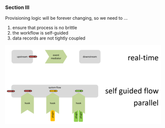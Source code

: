 ### Section III
Provisioning logic will be forever changing, so we need to ...

1. ensure that process is no brittle
2. the workflow is self-guided
3. data records are not tightly coupled

![DaaS Pattern](event-provisioning.png)